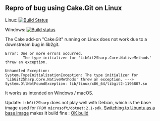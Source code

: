 ## Repro of bug using Cake.Git on Linux

Linux: [![Build Status](https://travis-ci.org/johnkors/cakegit.svg?branch=master)](https://travis-ci.org/johnkors/cakegit)

Windows: [![Build status](https://ci.appveyor.com/api/projects/status/lotw7sqd80h2de02/branch/master?svg=true)](https://ci.appveyor.com/project/JohnKorsnes/cakegit/branch/master)



The Cake add-on "Cake.Git" running on Linux does not work due to a downstream bug in lib2git.

```
Error: One or more errors occurred.
        The type initializer for 'LibGit2Sharp.Core.NativeMethods' threw an exception.

Unhandled Exception:
System.TypeInitializationException: The type initializer for 'LibGit2Sharp.Core.NativeMethods' threw an exception. ---> System.DllNotFoundException: lib/linux/x86_64/libgit2-1196807.so
```

It works as intended on Windows / macOS.

Update: `LibGit2Sharp` does not play well with Debian, which is the base image used for `FROM microsoft/dotnet:2.1-sdk`. [Switching to Ubuntu as a base image](https://github.com/johnkors/cakegit/commit/a304925b6c0bb724b6e8f4c2fd03b168bf72e99a) makes it build fine : [OK build](https://travis-ci.org/johnkors/cakegit/builds/355278344)